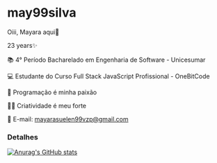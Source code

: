 # may99silva

Oiii, Mayara aqui👋

23 years✨

📚 4° Período Bacharelado em Engenharia de Software - Unicesumar 

💻 Estudante do Curso Full Stack JavaScript Profissional - OneBitCode

🌟 Programação é minha paixão

👩‍💻 Criatividade é meu forte

🤝 E-mail: mayarasuelen99vzp@gmail.com


### Detalhes

[![Anurag's GitHub stats](https://github-readme-stats.vercel.app/api?username=may99silva&show_icons=true&theme=dark)](https://github.com/anuraghazra/github-readme-stats)


